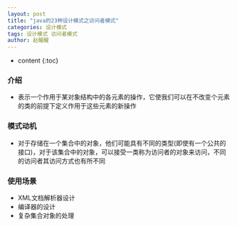 ```yaml
---
layout: post
title: "java的23种设计模式之访问者模式"
categories: 设计模式
tags: 设计模式 访问者模式
author: 赵醒醒
---
```


* content
{:toc}
### 介绍

- 表示一个作用于某对象结构中的各元素的操作，它使我们可以在不改变个元素的类的前提下定义作用于这些元素的新操作



### 模式动机

- 对于存储在一个集合中的对象，他们可能具有不同的类型(即使有一个公共的接口)，对于该集合中的对象，可以接受一类称为访问者的对象来访问，不同的访问者其访问方式也有所不同



### 使用场景

- XML文档解析器设计
- 编译器的设计
- 复杂集合对象的处理